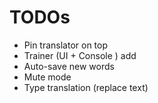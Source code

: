 # TODOs

- Pin translator on top
- Trainer (UI + Console ) add
- Auto-save new words
- Mute mode
- Type translation (replace text)
